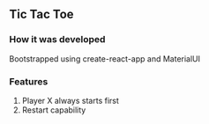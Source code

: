 ## Tic Tac Toe

### How it was developed
Bootstrapped using create-react-app and MaterialUI

### Features
1. Player X always starts first
2. Restart capability
